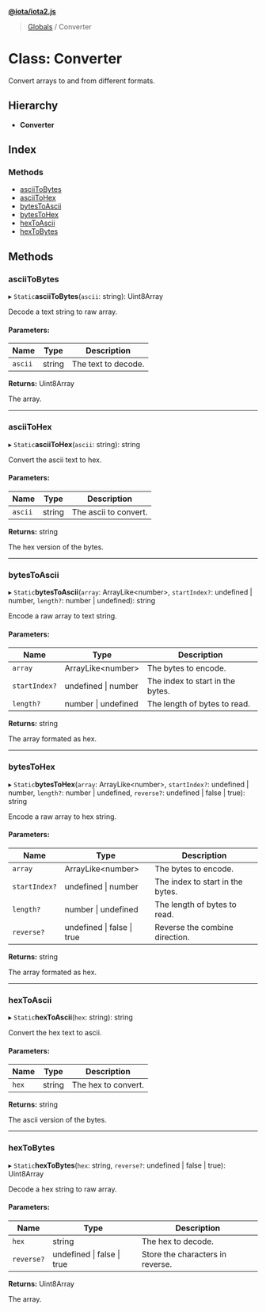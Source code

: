 **[@iota/iota2.js](../README.md)**

> [Globals](../README.md) / Converter

# Class: Converter

Convert arrays to and from different formats.

## Hierarchy

* **Converter**

## Index

### Methods

* [asciiToBytes](converter.md#asciitobytes)
* [asciiToHex](converter.md#asciitohex)
* [bytesToAscii](converter.md#bytestoascii)
* [bytesToHex](converter.md#bytestohex)
* [hexToAscii](converter.md#hextoascii)
* [hexToBytes](converter.md#hextobytes)

## Methods

### asciiToBytes

▸ `Static`**asciiToBytes**(`ascii`: string): Uint8Array

Decode a text string to raw array.

#### Parameters:

Name | Type | Description |
------ | ------ | ------ |
`ascii` | string | The text to decode. |

**Returns:** Uint8Array

The array.

___

### asciiToHex

▸ `Static`**asciiToHex**(`ascii`: string): string

Convert the ascii text to hex.

#### Parameters:

Name | Type | Description |
------ | ------ | ------ |
`ascii` | string | The ascii to convert. |

**Returns:** string

The hex version of the bytes.

___

### bytesToAscii

▸ `Static`**bytesToAscii**(`array`: ArrayLike\<number>, `startIndex?`: undefined \| number, `length?`: number \| undefined): string

Encode a raw array to text string.

#### Parameters:

Name | Type | Description |
------ | ------ | ------ |
`array` | ArrayLike\<number> | The bytes to encode. |
`startIndex?` | undefined \| number | The index to start in the bytes. |
`length?` | number \| undefined | The length of bytes to read. |

**Returns:** string

The array formated as hex.

___

### bytesToHex

▸ `Static`**bytesToHex**(`array`: ArrayLike\<number>, `startIndex?`: undefined \| number, `length?`: number \| undefined, `reverse?`: undefined \| false \| true): string

Encode a raw array to hex string.

#### Parameters:

Name | Type | Description |
------ | ------ | ------ |
`array` | ArrayLike\<number> | The bytes to encode. |
`startIndex?` | undefined \| number | The index to start in the bytes. |
`length?` | number \| undefined | The length of bytes to read. |
`reverse?` | undefined \| false \| true | Reverse the combine direction. |

**Returns:** string

The array formated as hex.

___

### hexToAscii

▸ `Static`**hexToAscii**(`hex`: string): string

Convert the hex text to ascii.

#### Parameters:

Name | Type | Description |
------ | ------ | ------ |
`hex` | string | The hex to convert. |

**Returns:** string

The ascii version of the bytes.

___

### hexToBytes

▸ `Static`**hexToBytes**(`hex`: string, `reverse?`: undefined \| false \| true): Uint8Array

Decode a hex string to raw array.

#### Parameters:

Name | Type | Description |
------ | ------ | ------ |
`hex` | string | The hex to decode. |
`reverse?` | undefined \| false \| true | Store the characters in reverse. |

**Returns:** Uint8Array

The array.
